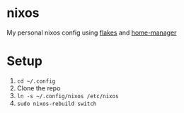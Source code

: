 # nixos
My personal nixos config using [flakes](https://nixos.wiki/wiki/Flakes) and [home-manager](https://nix-community.github.io/home-manager/)

# Setup
1. `cd ~/.config`
2. Clone the repo
3. `ln -s ~/.config/nixos /etc/nixos`
4. `sudo nixos-rebuild switch`

